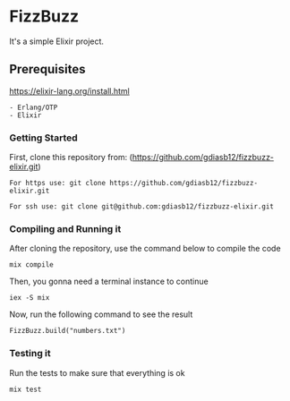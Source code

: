 # FizzBuzz

It's a simple Elixir project.


## Prerequisites
https://elixir-lang.org/install.html

```
- Erlang/OTP 
- Elixir
```

### Getting Started

First, clone this repository from: (https://github.com/gdiasb12/fizzbuzz-elixir.git)

```
For https use: git clone https://github.com/gdiasb12/fizzbuzz-elixir.git

For ssh use: git clone git@github.com:gdiasb12/fizzbuzz-elixir.git

```

### Compiling and Running it

After cloning the repository, use the command below to compile the code
```
mix compile
```
Then, you gonna need a terminal instance to continue
```
iex -S mix
```

Now, run the following command to see the result
```
FizzBuzz.build("numbers.txt")
```

### Testing it

Run the tests to make sure that everything is ok 
```
mix test
```